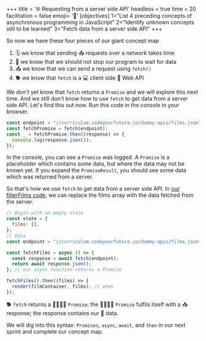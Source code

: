 +++
title = '🌐 Requesting from a server side API'
headless = true
time = 20
facilitation = false
emoji= '🧩'
[objectives]
1="List 4 preceding concepts of asynchronous programming in JavaScript"
2="Identify unknown concepts still to be learned"
3="Fetch data from a server side API"
+++

So now we have these four pieces of our giant concept map

1. 🗓️ we know that sending 📤 requests over a network takes time
2. 🧵 we know that we should not stop our program to wait for data
3. 📤 we know that we can send a request using `fetch()`
4. 🐕 we know that `fetch` is a 💻 client side 🧰 Web API

We _don't_ yet know that `fetch` returns a `Promise` and we will explore this next time. And we still don't know how to use `fetch` to get data from a server side API. Let's find this out now. Run this code in the console in your browser.

```js
const endpoint = "//curriculum.codeyourfuture.io/dummy-apis/films.json";
const fetchPromise = fetch(endpoint);
const _ = fetchPromise.then((response) => {
  console.log(response.json());
});
```

In the console, you can see a `Promise` was logged. A `Promise` is a placeholder which contains some data, but where the data may not be known yet. If you expand the `PromiseResult`, you should see some data which was returned from a server.

So that's how we use `fetch` to get data from a server side API. In [our filterFilms code](https://curriculum.codeyourfuture.io/filterfilms), we can replace the films array with the data fetched from the server.

```js
// Begin with an empty state
const state = {
  films: [],
};
// Data
const endpoint = "//curriculum.codeyourfuture.io/dummy-apis/films.json";

const fetchFilms = async () => {
  const response = await fetch(endpoint);
  return await response.json();
}; // our async function returns a Promise

fetchFilms().then((films) => {
  render(filmContainer, films); // when
});
```

🐕 `fetch` returns a 🫱🏿‍🫲🏽 ‍`Promise`; the 🫱🏿‍🫲🏽 `Promise` fulfils itself with a 📥 response; the response contains our 💾 data.

We will dig into this syntax: `Promises`, `async`, `await`, and `then` in our next sprint and complete our concept map.
